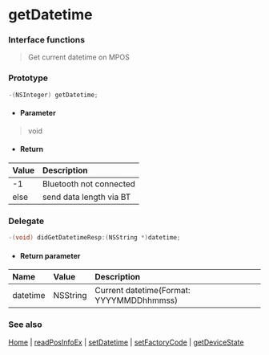 # getDatetime

### Interface functions
> Get current datetime on MPOS

### Prototype

```objective-c
-(NSInteger) getDatetime;
```

- #### Parameter
> void

- #### Return
| Value | Description |
| :--------| :------ |
| -1 | Bluetooth not connected |
| else | send data length via BT |


### Delegate

```objective-c
-(void) didGetDatetimeResp:(NSString *)datetime;
```

- #### Return parameter
| Name | Value | Description |
| :-------- | :--------| :------ |
| datetime| NSString | Current datetime(Format: YYYYMMDDhhmmss) |

### See also
[Home](../README.md) | [readPosInfoEx](readPosInfoEx.md) | [setDatetime](setDatetime.md) | [setFactoryCode](setFactoryCode.md) | [getDeviceState](getDeviceState.md)
